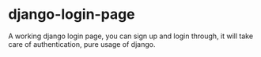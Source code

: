 # django-login-page
A working django login page, you can sign up and login through, it will take care of authentication, pure usage of django.
